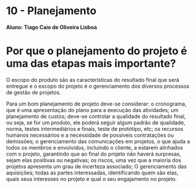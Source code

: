 # 10 - Planejamento
**Aluno: Tiago Caio de Oliveira Lisboa**

# Por que o planejamento do projeto é uma das etapas mais importante?

O escopo do produto são as características do resultado final que será entregue e o escopo do projeto 
é o gerenciamento dos diversos processos de gestão de projetos.
 
Para um bom planejamento de projeto deve-se considerar: o cronograma, que é uma apresentação do 
plano para a execução das atividades; um planejamento de custos; deve-se controlar a qualidade do 
resultado final, ou seja, se for um produto, ele poderá seguir algum padrão de qualidade, norma, testes 
intermediários e finais, teste de protótipo, etc; os recursos humanos necessários e a necessidade de
possíveis contratações ou demissões; o gerenciamento das comunicações em projetos, o que ajuda a todos os 
membros e envolvidos, incluindo o cliente, a estarem alinhados com o projeto, garantindo que ao final
do projeto não haverá surpresas, sejam elas positivas ou negativas; os riscos, uma vez que a maioria dos 
projetos apresenta um grau de incerteza associado; O gerenciamento das aquisições; todas as partes 
interessadas, identificando quem são elas, quais seus interesses no projeto e qual o seu engajamento no projeto.
